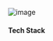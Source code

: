 ![image](https://user-images.githubusercontent.com/84760072/190867903-d4f919f9-a3fb-4ca8-af0e-bcb13b40e6ca.png)

#### Tech Stack
